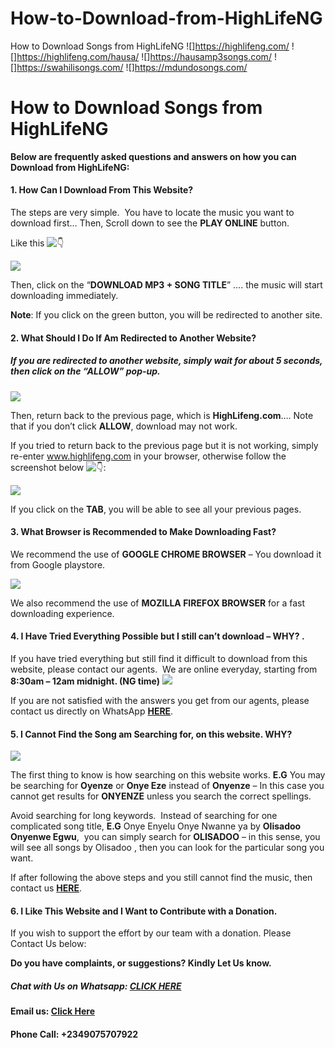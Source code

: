 # How-to-Download-from-HighLifeNG
How to Download Songs from HighLifeNG
![]https://highlifeng.com/
![]https://highlifeng.com/hausa/
![]https://hausamp3songs.com/
![]https://swahilisongs.com/
![]https://mdundosongs.com/

How to Download Songs from HighLifeNG
======================================

**Below are frequently asked questions and answers on how you can Download from HighLifeNG:**

#### **1\. How Can I Download From This Website?** 

The steps are very simple.  You have to locate the music you want to download first… Then, Scroll down to see the **PLAY ONLINE** button.

Like this ![👇](https://s.w.org/images/core/emoji/14.0.0/svg/1f447.svg)

![](https://i0.wp.com/highlifeng.com/wp-content/uploads/2021/04/PicsArt_04-11-11.27.39.gif?resize=696%2C913&ssl=1)

Then, click on the “**DOWNLOAD MP3 + SONG TITLE**” …. the music will start downloading immediately.

**Note**: If you click on the green button, you will be redirected to another site.

#### **2\. What Should I Do If Am Redirected to Another Website?** 

##### If you are redirected to another website, simply wait for about 5 seconds, then click on the “**ALLOW”** pop-up.

![](https://i0.wp.com/highlifeng.com/wp-content/uploads/2020/07/Screenshot_20200710-164935.png?resize=300%2C150&ssl=1)

Then, return back to the previous page, which is **HighLifeng.com**…. Note that if you don’t click **ALLOW**, download may not work.

If you tried to return back to the previous page but it is not working, simply re-enter www.highlifeng.com in your browser, otherwise follow the screenshot below ![👇](https://s.w.org/images/core/emoji/14.0.0/svg/1f447.svg):

![](https://i0.wp.com/highlifeng.com/wp-content/uploads/2020/07/Screenshot_20200710-165552.png?resize=200%2C300&ssl=1)

If you click on the **TAB**, you will be able to see all your previous pages.

#### **3\. What Browser is Recommended to Make Downloading Fast?** 

We recommend the use of **GOOGLE CHROME BROWSER** – You download it from Google playstore.

![](https://i0.wp.com/highlifeng.com/wp-content/uploads/2020/07/images-69.jpeg?resize=300%2C168&ssl=1)

We also recommend the use of **MOZILLA FIREFOX BROWSER** for a fast downloading experience.

#### **4\. I Have Tried Everything Possible but I still can’t download – WHY? .**

If you have tried everything but still find it difficult to download from this website, please contact our agents.  We are online everyday, starting from **8:30am – 12am midnight. (NG time)** ![](https://i0.wp.com/highlifeng.com/wp-content/uploads/2020/07/Screenshot_20200710-170600.png?resize=300%2C208&ssl=1)

If you are not satisfied with the answers you get from our agents, please contact us directly on WhatsApp [**HERE**](https://wa.me/2349067945452?text=Hello%20HighLifeng!).

#### **5\. I Cannot Find the Song am Searching for, on this website. WHY?** 

![](https://i0.wp.com/highlifeng.com/wp-content/uploads/2020/07/Screenshot_20200710-172116.png?resize=300%2C238&ssl=1)

The first thing to know is how searching on this website works. **E.G** You may be searching for **Oyenze** or **Onye Eze** instead of **Onyenze** – In this case you cannot get results for **ONYENZE** unless you search the correct spellings.

Avoid searching for long keywords.  Instead of searching for one complicated song title, **E.G** Onye Enyelu Onye Nwanne ya by **Olisadoo Onyenwe Egwu**,  you can simply search for **OLISADOO** – in this sense, you will see all songs by Olisadoo , then you can look for the particular song you want.

If after following the above steps and you still cannot find the music, then contact us [**HERE**](https://wa.me/2349067945452?text=Hello%20HighLifeng!).

#### **6\. I Like This Website and I Want to Contribute with a Donation.**

If you wish to support the effort by our team with a donation. Please Contact Us below:

**Do you have complaints, or suggestions? Kindly Let Us know.**

##### Chat with Us on Whatsapp: [**CLICK HERE**](https://wa.me/09067945452?text=Hello%20HighLifeng)

#### Email us: [**Click Here**](mailto:HighlifeNgmedia@gmail.com) 

#### Phone Call: **+2349075707922**